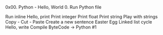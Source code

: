 0x00. Python - Hello, World 0. Run Python file

Run inline
Hello, print
Print integer
Print float
Print string
Play with strings
Copy - Cut - Paste
Create a new sentence
Easter Egg
Linked list cycle
Hello, write
Compile
ByteCode -> Python #1